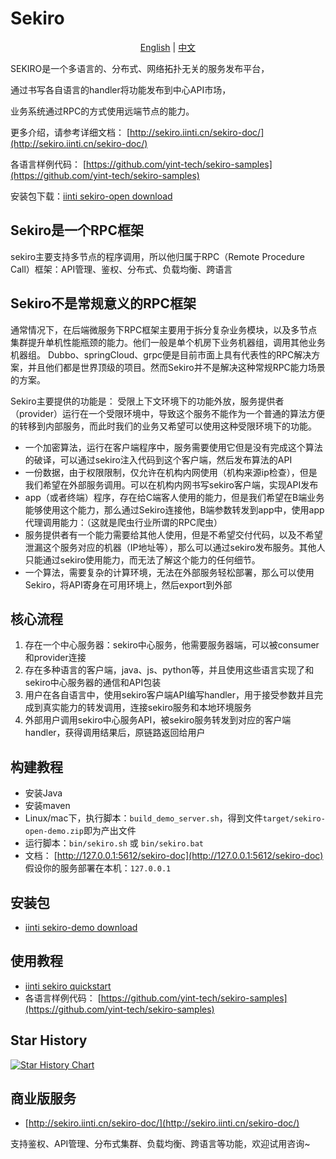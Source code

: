 # Sekiro

<div align="center">

[English](./README.md) | [中文](./README.zh-CN.md)

</div>

SEKIRO是一个多语言的、分布式、网络拓扑无关的服务发布平台，

通过书写各自语言的handler将功能发布到中心API市场，

业务系统通过RPC的方式使用远端节点的能力。

更多介绍，请参考详细文档： [http://sekiro.iinti.cn/sekiro-doc/](http://sekiro.iinti.cn/sekiro-doc/)

各语言样例代码： [https://github.com/yint-tech/sekiro-samples](https://github.com/yint-tech/sekiro-samples)

安装包下载：[iinti sekiro-open download](https://oss.iinti.cn/sekiro/sekiro-open)

## Sekiro是一个RPC框架

sekiro主要支持多节点的程序调用，所以他归属于RPC（Remote Procedure Call）框架：API管理、鉴权、分布式、负载均衡、跨语言

## Sekiro不是常规意义的RPC框架

通常情况下，在后端微服务下RPC框架主要用于拆分复杂业务模块，以及多节点集群提升单机性能瓶颈的能力。他们一般是单个机房下业务机器组，调用其他业务机器组。
Dubbo、springCloud、grpc便是目前市面上具有代表性的RPC解决方案，并且他们都是世界顶级的项目。然而Sekiro并不是解决这种常规RPC能力场景的方案。

Sekiro主要提供的功能是： 受限上下文环境下的功能外放，服务提供者（provider）运行在一个受限环境中，导致这个服务不能作为一个普通的算法方便的转移到内部服务，而此时我们的业务又希望可以使用这种受限环境下的功能。

* 一个加密算法，运行在客户端程序中，服务需要使用它但是没有完成这个算法的破译，可以通过sekiro注入代码到这个客户端，然后发布算法的API
* 一份数据，由于权限限制，仅允许在机构内网使用（机构来源ip检查），但是我们希望在外部服务调用。可以在机构内网书写sekiro客户端，实现API发布
* app（或者终端）程序，存在给C端客人使用的能力，但是我们希望在B端业务能够使用这个能力，那么通过Sekiro连接他，B端参数转发到app中，使用app代理调用能力：（这就是爬虫行业所谓的RPC爬虫）
* 服务提供者有一个能力需要给其他人使用，但是不希望交付代码，以及不希望泄漏这个服务对应的机器（IP地址等），那么可以通过sekiro发布服务。其他人只能通过sekiro使用能力，而无法了解这个能力的任何细节。
* 一个算法，需要复杂的计算环境，无法在外部服务轻松部署，那么可以使用Sekiro，将API寄身在可用环境上，然后export到外部

## 核心流程

1. 存在一个中心服务器：sekiro中心服务，他需要服务器端，可以被consumer和provider连接
2. 存在多种语言的客户端，java、js、python等，并且使用这些语言实现了和sekiro中心服务器的通信和API包装
3. 用户在各自语言中，使用sekiro客户端API编写handler，用于接受参数并且完成到真实能力的转发调用，连接sekiro服务和本地环境服务
4. 外部用户调用sekiro中心服务API，被sekiro服务转发到对应的客户端handler，获得调用结果后，原链路返回给用户

## 构建教程

* 安装Java
* 安装maven
* Linux/mac下，执行脚本：``build_demo_server.sh``，得到文件``target/sekiro-open-demo.zip``即为产出文件
* 运行脚本：``bin/sekiro.sh`` 或 ``bin/sekiro.bat``
* 文档： [http://127.0.0.1:5612/sekiro-doc](http://127.0.0.1:5612/sekiro-doc) 假设你的服务部署在本机：``127.0.0.1``


## 安装包

* [iinti sekiro-demo download](https://oss.iinti.cn/sekiro/sekiro-demo)

## 使用教程

* [iinti sekiro quickstart](https://sekiro.iinti.cn/sekiro-doc/01_manual/1.quickstart.html)
* 各语言样例代码： [https://github.com/yint-tech/sekiro-samples](https://github.com/yint-tech/sekiro-samples)

## Star History

[![Star History Chart](https://api.star-history.com/svg?repos=yint-tech/sekiro-open&type=Date)](https://www.star-history.com/#yint-tech/sekiro-open&Date)

## 商业版服务

* [http://sekiro.iinti.cn/sekiro-doc/](http://sekiro.iinti.cn/sekiro-doc/)

支持鉴权、API管理、分布式集群、负载均衡、跨语言等功能，欢迎试用咨询~
